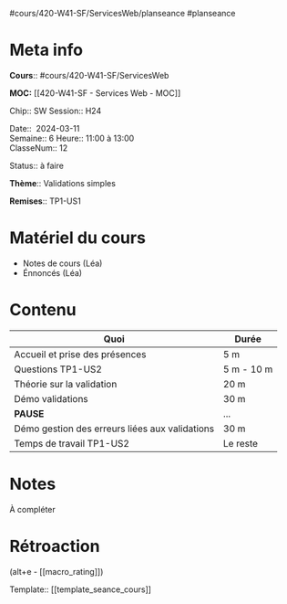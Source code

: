 #cours/420-W41-SF/ServicesWeb/planseance #planseance
# Meta info

**Cours**:: #cours/420-W41-SF/ServicesWeb 

**MOC:** [[420-W41-SF - Services Web - MOC]]

Chip:: <span class="chip cours-2">SW</span>
Session:: H24

Date::  2024-03-11  
Semaine:: 6
Heure:: 11:00 à 13:00  
ClasseNum:: 12

Status:: <span class="chip not-ready">à faire</span>

**Thème**:: Validations simples

**Remises**:: TP1-US1

# Matériel du cours
* Notes de cours (Léa)
* Énnoncés (Léa)
# Contenu

| Quoi                                           | Durée      |
| ---------------------------------------------- | ---------- |
| Accueil et prise des présences                 | 5 m        |
| Questions TP1-US2                              | 5 m - 10 m |
| Théorie sur la validation                      | 20 m       |
| Démo validations                               | 30 m       |
| **PAUSE**                                      | ...        |
| Démo gestion des erreurs liées aux validations | 30 m       |
| Temps de travail TP1-US2                       | Le reste   |
# Notes
À compléter

# Rétroaction
(alt+e - [[macro_rating]])

Template:: [[template_seance_cours]]